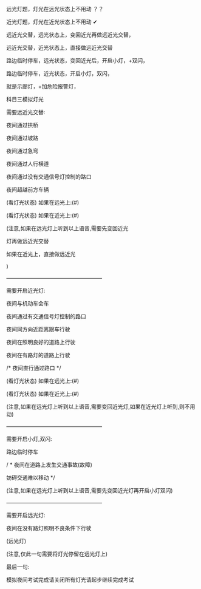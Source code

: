 
远光灯题，灯光在远光状态上不用动  ？？

近光灯题，灯光在近光状态上不用动  ✔

远近光交替，远光状态上，变回近光再做远近光交替，


远近光交替，近光状态上，直接做远近光交替


路边临时停车，远光状态，变回近光后，开启小灯，+双闪，


路边临时停车，近光状态，开启小灯，双闪，

就是示廊灯，+加危险报警灯，


科目三模拟灯光

需要远近光交替: 

夜间通过拱桥 

夜间通过坡路 

夜间通过急弯 

夜间通过人行横道 

夜间通过没有交通信号灯控制的路口 

夜间超越前方车辆


(看灯光状态) 如果在远光上:(#)

(看灯光状态) 如果在近光上:(#)

(注意,如果在远光灯上听到以上语音,需要先变回近光


灯再做远近光交替



如果在近光上，直接做远近光

)

——————————————————

需要开启近光灯: 

夜间与机动车会车 

夜间通过有交通信号灯控制的路口 

夜间同方向近距离跟车行驶 

夜间在照明良好的道路上行驶 

夜间在有路灯的道路上行驶

/* 夜间直行通过路口 */

(看灯光状态) 如果在远光上:(#)

(看灯光状态) 如果在近光上:(#)

(注意,如果在远光灯上听到以上语音,需要变回近光灯,如果在近光灯上听到,则不用动)

—————————————————— 

需要开启小灯,双闪: 

路边临时停车

/ * 夜间在道路上发生交通事故(故障)

妨碍交通难以移动 */


(注意,如果在远光灯上听到以上语音,需要先变回近光灯再开启小灯双闪)

——————————————————

需要开启远光灯:

夜间在没有路灯照明不良条件下行驶

(远光灯)

(注意,仅此一句需要将灯光停留在远光灯上)


最后一句:


模拟夜间考试完成请关闭所有灯光请起步继续完成考试